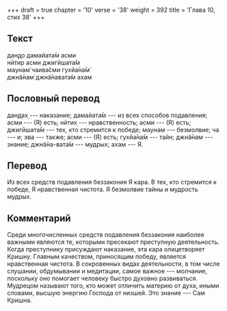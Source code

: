+++
draft = true
chapter = '10'
verse = '38'
weight = 392
title = 'Глава 10, стих 38'
+++
## Текст

дан̣д̣о дамайата̄м асми  
нӣтир асми джигӣшата̄м  
маунам̇ чаива̄сми гухйа̄на̄м̇  
джн̃а̄нам̇ джн̃а̄навата̄м ахам

## Пословный перевод

дан̣д̣ах̣ --- наказание; дамайата̄м --- из всех способов подавления; асми
--- (Я) есть; нӣтих̣ --- нравственность; асми --- (Я) есть; джигӣшата̄м
--- тех, кто стремится к победе; маунам --- безмолвие; ча --- и; эва ---
также; асми --- (Я) есть; гухйа̄на̄м --- тайн; джн̃а̄нам --- знание;
джн̃а̄на-вата̄м --- мудрых; ахам --- Я.

## Перевод

Из всех средств подавления беззакония Я кара. В тех, кто стремится к
победе, Я нравственная чистота. Я безмолвие тайны и мудрость мудрых.

## Комментарий

Среди многочисленных средств подавления беззакония наиболее важными
являются те, которыми пресекают преступную деятельность. Когда
преступнику присуждают наказание, эта кара олицетворяет Кришну. Главным
качеством, приносящим победу, является нравственная чистота. В
сокровенных видах деятельности, в том числе слушании, обдумывании и
медитации, самое важное --- молчание, поскольку оно помогает человеку
быстро духовно развиваться. Мудрецом называют того, кто может отличить
материю от духа, иными словами, высшую энергию Господа от низшей. Это
знание --- Сам Кришна.
